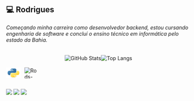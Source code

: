 ## 💻 Rodrigues
###### Começando minha carreira como desenvolvedor backend, estou cursando engenharia de software e concluí o ensino técnico em informática pelo estado da Bahia.

<div style="display: flex; justify-content: center; align-items: center;">
  <picture>
    <source
      srcset="https://github-readme-stats.vercel.app/api?username=Rodriguesrods&show_icons=true&theme=dracula"
      media="(prefers-color-scheme: dark)"
    />
    <source
      srcset="https://github-readme-stats.vercel.app/api?username=Rodriguesrods&show_icons=true&theme=light"
      media="(prefers-color-scheme: dark), (prefers-color-scheme: no-preference)"
    />
    <img src="https://github-readme-stats.vercel.app/api?username=Rodriguesrods&show_icons=true&theme=radical" alt="GitHub Stats" />
  </picture>
  <img src="https://github-readme-stats.vercel.app/api/top-langs/?username=Rodriguesrods&hide_progress=true&theme=radical" alt="Top Langs" />
</div>

<div style="display: inline_block"><br>
  <div style="display: flex; align-items: center; gap: 10px;">
  <img align="center" alt="Rods-Python" height="30" width="40" src="https://raw.githubusercontent.com/devicons/devicon/master/icons/python/python-original.svg">

  <img align="center" alt="Rods-Cplusplus" height="30" width="40" src="https://upload.wikimedia.org/wikipedia/commons/1/18/ISO_C%2B%2B_Logo.svg">

</div>



##

<div> 
  <a href="https://instagram.com/_rodrigues.jao" target="_blank"><img src="https://img.shields.io/badge/-Instagram-%23E4405F?style=for-the-badge&logo=instagram&logoColor=white" target="_blank"></a> 
  <a href = "mailto:contatorodriguesrods@gmail.com"><img src="https://img.shields.io/badge/-Gmail-%23333?style=for-the-badge&logo=gmail&logoColor=white" target="_blank"></a>
  <a href="https://www.linkedin.com/in/joaopaulorodriguess" target="_blank"><img src="https://img.shields.io/badge/-LinkedIn-%230077B5?style=for-the-badge&logo=linkedin&logoColor=white" target="_blank"></a> 
  
</div>

